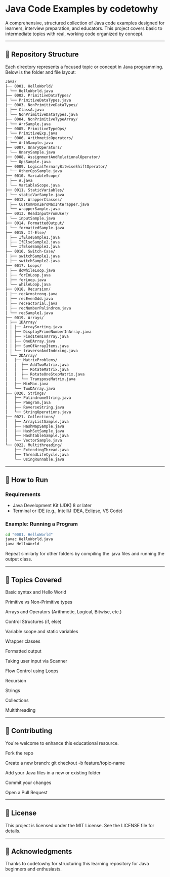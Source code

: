 # Java Code Examples by codetowhy

A comprehensive, structured collection of Java code examples designed for learners, interview preparation, and educators. This project covers basic to intermediate topics with real, working code organized by concept.

---

## 📁 Repository Structure

Each directory represents a focused topic or concept in Java programming. Below is the folder and file layout:

```bash
Java/
├── 0001. HelloWorld/
│ └── HelloWorld.java
├── 0002. PrimitiveDataTypes/
│ └── PrimitiveDataTypes.java
├── 0003. NonPrimitiveDataTypes/
│ ├── ClassA.java
│ └── NonPrimitiveDataTypes.java
├── 0004. NonPrimitiveTypeArray/
│ └── ArrSample.java
├── 0005. PrimitiveTypeOps/
│ └── PrimitiveExp.java
├── 0006. ArithmeticOperators/
│ └── ArthSample.java
├── 0007. UnaryOperators/
│ └── UnarySample.java
├── 0008. AssignmentAndRelationalOperator/
│ └── OpsSample.java
├── 0009. LogicalTernaryBitwiseShiftOperator/
│ └── OtherOpsSample.java
├── 0010. VariableScope/
│ ├── A.java
│ └── VariableScope.java
├── 0011. StaticVariables/
│ └── staticVarSample.java
├── 0012. WrapperClasses/
│ ├── CustomNonZeroMaxIntWrapper.java
│ └── wrapperSample.java
├── 0013. ReadInputFromUser/
│ └── inputSample.java
├── 0014. FormattedOutput/
│ └── formattedSample.java
├── 0015. If-Else/
│ ├── IfElseSample1.java
│ ├── IfElseSample2.java
│ └── IfElseSample3.java
├── 0016. Switch-Case/
│ ├── switchSample1.java
│ ├── switchSample2.java
├── 0017. Loops/
│ ├── doWhileLoop.java
│ ├── forInLoop.java
│ ├── forLoop.java
│ └── whileLoop.java
├── 0018. Recursion/
│ ├── recArmstrong.java
│ ├── recEvenOdd.java
│ ├── recFactorial.java
│ ├── recNumberPalindrom.java
│ └── recSample1.java
├── 0019. Arrays/
│ ├── 1DArray/
│ │ ├── ArraySorting.java
│ │ ├── DisplayPrimeNumberInArray.java
│ │ ├── FindItemInArray.java
│ │ ├── OneDArray.java
│ │ ├── SumOfArrayItems.java
│ │ └── traverseAndIndexing.java
│ └── 2DArray/
│   ├── MatrixProblems/
│   │  ├── AddTwoMatrix.java
│   │  ├── RotateMatrix.java
│   │  ├── RotateOneStepMatrix.java
│   │  └── TransposeMatrix.java
│   ├── MinMax.java
│   └── TwoDArray.java
├── 0020. Strings/
│   ├── PalindromeString.java
│   ├── Pangram.java
│   ├── ReverseString.java
│   └── StringOperations.java
├── 0021. Collections/
│   ├── ArrayListSample.java
│   ├── HashMapSample.java
│   ├── HashSetSample.java
│   ├── HashtableSample.java
│   └── VectorSample.java
└── 0022. Multithreading/
    ├── ExtendingThread.java
    ├── ThreadLifeCycle.java
    └── UsingRunnable.java
```
---
## 🚀 How to Run

### Requirements

- Java Development Kit (JDK) 8 or later
- Terminal or IDE (e.g., IntelliJ IDEA, Eclipse, VS Code)

### Example: Running a Program

```bash
cd "0001. HelloWorld"
javac HelloWorld.java
java HelloWorld
```

Repeat similarly for other folders by compiling the .java files and running the output class.

---
## 🎯 Topics Covered
Basic syntax and Hello World

Primitive vs Non-Primitive types

Arrays and Operators (Arithmetic, Logical, Bitwise, etc.)

Control Structures (if, else)

Variable scope and static variables

Wrapper classes

Formatted output

Taking user input via Scanner

Flow Control using Loops

Recursion

Strings

Collections

Multithreading

---
## 🤝 Contributing
You're welcome to enhance this educational resource.

Fork the repo

Create a new branch: git checkout -b feature/topic-name

Add your Java files in a new or existing folder

Commit your changes

Open a Pull Request

---

## 📄 License
This project is licensed under the MIT License. See the LICENSE file for details.

---
## 🙌 Acknowledgments
Thanks to codetowhy for structuring this learning repository for Java beginners and enthusiasts.